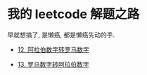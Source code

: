 # 我的 leetcode 解题之路

早就想搞了, 是懒癌, 都是懒癌先动的手.

+ [12. 阿拉伯数字转罗马数字](/0012.integer-to-roman)

+ [13. 罗马数字转阿拉伯数字](/0013.roman-to-integer)
